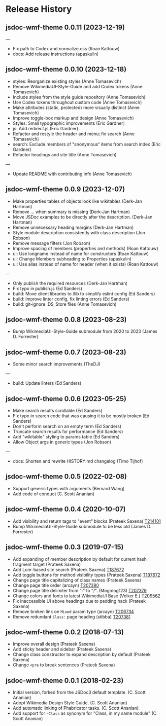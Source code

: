 # Release History

## jsdoc-wmf-theme 0.0.11 (2023-12-19)

—
* Fix path to Codex and normalize.css (Roan Kattouw)
* docs: Add release instructions (apaskulin)

## jsdoc-wmf-theme 0.0.10 (2023-12-18)
* styles: Reorganize existing styles (Anne Tomasevich)
* Remove WikimediaUI-Style-Guide and add Codex tokens (Anne Tomasevich)
* Include styles from the style guide repository (Anne Tomasevich)
* Use Codex tokens throughout custom code (Anne Tomasevich)
* Make attributes (static, protected) more visually distinct (Anne Tomasevich)
* Improve toggle-box markup and design (Anne Tomasevich)
* Styles: Small typographic improvements (Eric Gardner)
* js: Add redirect.js (Eric Gardner)
* Refactor and restyle the header and menu; fix search (Anne Tomasevich)
* search: Exclude members of "anonymous" items from search index (Eric Gardner)
* Refactor headings and site title (Anne Tomasevich)

—
* Update README with contributing info (Anne Tomasevich)

## jsdoc-wmf-theme 0.0.9 (2023-12-07)
* Make properties tables of objects look like wikitables (Derk-Jan Hartman)
* Remove ... when summary is missing (Derk-Jan Hartman)
* Move JSDoc examples to be directly after the description. (Derk-Jan Hartman)
* Remove unnecessary heading margins (Derk-Jan Hartman)
* Style module description consistently with class description (Jon Robson)
* Remove message filters (Jon Robson)
* Improve spacing of members (properties and methods) (Roan Kattouw)
* ui: Use longname instead of name for constructors (Roan Kattouw)
* ui: Change Members subheading to Properties (apaskulin)
* ui: Use alias instead of name for header (when it exists) (Roan Kattouw)

—
* Only publish the required resources (Derk-Jan Hartman)
* Fix typo in publish.js (Ed Sanders)
* build: Move client libraries to /lib to simplify eslint config (Ed Sanders)
* build: Improve linter config, fix linting errors (Ed Sanders)
* build: git-ignore .DS_Store files (Anne Tomasevich)


## jsdoc-wmf-theme 0.0.8 (2023-08-23)
* Bump WikimediaUI-Style-Guide submodule from 2020 to 2023 (James D. Forrester)

## jsdoc-wmf-theme 0.0.7 (2023-08-23)
* Some minor search improvements (TheDJ)

—
* build: Update linters (Ed Sanders)

## jsdoc-wmf-theme 0.0.6 (2023-05-25)
* Make search results scrollable (Ed Sanders)
* Fix typo in search code that was causing it to be mostly broken (Ed Sanders)
* Don't perform search on an empty term (Ed Sanders)
* Truncate search results for performance (Ed Sanders)
* Add "wikitable" styling to params table (Ed Sanders)
* Allow Object args in generic types (Jon Robson)

—
* docs: Shorten and rewrite HISTORY.md changelog (Timo Tijhof)

## jsdoc-wmf-theme 0.0.5 (2022-02-08)
* Support generic types with arguments (Bernard Wang)
* Add code of conduct (C. Scott Ananian)

## jsdoc-wmf-theme 0.0.4 (2020-10-07)
* Add visibility and return tags to "event" blocks (Prateek Saxena) [T214101](https://phabricator.wikimedia.org/T214101)
* Bump WikimediaUI-Style-Guide submodule to be less old (James D. Forrester)

## jsdoc-wmf-theme 0.0.3 (2019-07-15)
* Add expanding of member description by default for current hash fragment target (Prateek Saxena)
* Add Lunr-based site search (Prateek Saxena) [T187672](https://phabricator.wikimedia.org/T187672)
* Add toggle buttons for method visibility types (Prateek Saxena) [T187672](https://phabricator.wikimedia.org/T187672)
* Change page title capitalizing of class names (Prateek Saxena)
* Change page title order (arcayn) [T207380](https://phabricator.wikimedia.org/T207380)
* Change page title delimiter from ":" to "/". (Mogmog123) [T207379](https://phabricator.wikimedia.org/T207379)
* Change colors and fonts to latest WikimediaUI Base (Volker E.) [T209562](https://phabricator.wikimedia.org/T209562)
* Fix inaccessible UI above headings due to padding hack (Prateek Saxena)
* Remove broken link on `Mixed` param type (arcayn) [T206734](https://phabricator.wikimedia.org/T206734)
* Remove redundant `Class:` page heading (stibba) [T207381](https://phabricator.wikimedia.org/T207381)

## jsdoc-wmf-theme 0.0.2 (2018-07-13)
* Improve overall design (Prateek Saxena)
* Add sticky header and sidebar (Prateek Saxena)
* Change class constructor to expand description by default (Prateek Saxena)
* Change `<pre` to break sentences (Prateek Saxena)

## jsdoc-wmf-theme 0.0.1 (2018-02-23)
* Initial version, forked from the JSDoc3 default template. (C. Scott Ananian)
* Adopt Wikimedia Design Style Guide. (C. Scott Ananian)
* Add automatic linking of Phabricator tasks. (C. Scott Ananian)
* Add support for `~Class` as synonym for "Class, in my same module" (C. Scott Ananian)
